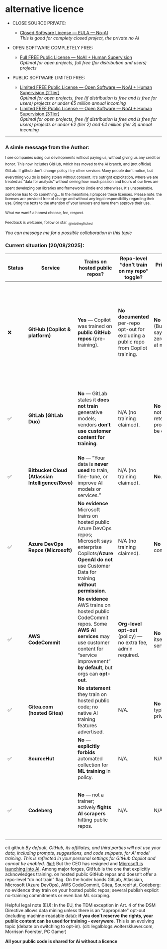 
# alternative licence


- CLOSE SOURCE PRIVATE:
  - [Closed Software License —  EULA — No-AI](https://github.com/intotheglitched/licence-vs-ai/blob/main/Closed%20Software%20License%20%E2%80%94%20%20EULA%20%E2%80%94%20No-AI.md)<br>_This is good for complety closed project, the private no Ai_

- OPEN SOFTWARE COMPLETELY FREE:
  - [Full FREE Public License — NoAI + Human Supervision](https://github.com/intotheglitched/licence-vs-ai/blob/main/Full%20FREE%20Public%20License%20%E2%80%94%20Open%20software%20%E2%80%94%20%20NoAI%20%2B%20Human%20Supervision.md)<br>_Optimal for open projects, full free (for distribution and users) projects_

- PUBLIC SOFTWARE LIMITED FREE:
  - [Limited FREE Public License — Open Software — NoAI + Human Supervision [2Tier]](https://github.com/intotheglitched/licence-vs-ai/blob/main/Limited%20FREE%20Public%20License%20%E2%80%94%20Open%20Software%20%E2%80%94%20NoAI%20+%20Human%20Supervision%20%5B2tier%5D.md)<br>_Optimal for open projects, free (if distribution is free and is free for users) projects or under €5 million annual incoming_
  - [Limited FREE Public License — Open Software — NoAI + Human Supervision [3Tier]](https://github.com/intotheglitched/licence-vs-ai/blob/main/Limited%20FREE%20Public%20License%20%E2%80%94%20Open%20Software%20%E2%80%94%20NoAI%20%2B%20Human%20Supervision%20%5B3Tier%5D.md)<br>_Optimal for open projects, free (if distribution is free and is free for users) projects or under €2 (tier 2) and €4 million (tier 3) annual incoming_


---


### A simle message from the Author:

<sub>I see companies using our developments without paying us, without giving us any credit or honor.</sub>
<sub>This now includes GitHub, which has moved to the AI branch, and (not official) GitLab.</sub>
<sub>If github don't change policy i try other services</sub>
<sub>Many people don't notice, but everything you do is being stolen without consent.</sub>
<sub>It's outright exploitation, where we are treated as “data for analysis” without seeing how much passion and hours of our lives are spent developing our libraries and frameworks (indie and otherwise).</sub>
<sub>It's unspeakable, someone has to do something... In the meantime, I propose these licenses.</sub>
<sub>Please note: the licenses are provided free of charge and without any legal responsibility regarding their use. Bring the texts to the attention of your lawyers and have them approve their use.</sub>
<br><br>
<sub>What we want? a honest choose, fee, respect.</sub>
</br><br>
<sub>Feedback is welcome, follow or star.
<sub>@intotheglitched</sub>

_You can message me for a possible collaboration in this topic_


### Current situation (20/08/2025):

| Status | Service                                           | Trains on hosted **public repos**?                                                                                                                                                          | Repo-level “don’t train on my repo” toggle?                                           | Private repos used for training?                                                             | Notes (controls / nuance)                                                                                                                                                      | Sources                                                                                                                                         |
| ------ | ------------------------------------------------- | ------------------------------------------------------------------------------------------------------------------------------------------------------------------------------------------- | ------------------------------------------------------------------------------------- | -------------------------------------------------------------------------------------------- | ------------------------------------------------------------------------------------------------------------------------------------------------------------------------------ | ----------------------------------------------------------------------------------------------------------------------------------------------- |
| ❌      | **GitHub (Copilot & platform)**                   | **Yes** — Copilot was trained on **public GitHub repos** (pre-training).                                                                                                                    | **No documented** per-repo opt-out for excluding a public repo from Copilot training. | **No** (Business/Enterprise say “no training”; zero data-retention at model host).           | Controls ≠ opt-out: “block suggestions matching public code”, **code referencing**, and **content exclusion** (limits what Copilot may read as context, not training corpora). | Copilot trained on public GitHub code; data commitment/zero-retention; block matches; content exclusion. ([Visual Studio][1], [GitHub Docs][2]) |
| ✅      | **GitLab (GitLab Duo)**                           | **No** — GitLab states it **does not train** generative models; vendors **don’t use customer content for training**.                                                                        | N/A (no training claimed).                                                            | **No** (inputs/outputs not used; zero-retention; Fireworks prompt-caching can be opted-out). | Page lists models (Anthropic, Fireworks, Vertex) and retention; explicit “Model input/output is **never** used to train models.”                                               | GitLab Duo data usage. ([docs.gitlab.com][3])                                                                                                   |
| ✅      | **Bitbucket Cloud (Atlassian Intelligence/Rovo)** | **No** — “Your data is **never used** to train, fine-tune, or improve AI models or services.”                                                                                               | N/A (no training claimed).                                                            | **No**.                                                                                      | Org admins can disable AI features.                                                                                                                                            | Atlassian support + trust page. ([Atlassian Support][4], [Atlassian][5])                                                                        |
| ✅      | **Azure DevOps Repos (Microsoft)**                | **No evidence** Microsoft trains on hosted public Azure DevOps repos; Microsoft says enterprise Copilots/**Azure OpenAI** **do not** use Customer Data for training **without permission**. | N/A (no training claimed).                                                            | **No** (per enterprise commitments).                                                         | Applies to Microsoft Copilots/Azure OpenAI used alongside DevOps.                                                                                                              | Microsoft Security Blog FAQ. ([TECHCOMMUNITY.MICROSOFT.COM][6])                                                                                 |
| ✅      | **AWS CodeCommit**                                | **No evidence** AWS trains on hosted public CodeCommit repos. Some **AWS AI services** may use customer content for “service improvement” **by default**, but orgs can **opt-out**.         | **Org-level opt-out** (policy) — no extra fee, admin required.                        | **No** for CodeCommit itself; check per-service AI settings.                                 | Use **AI services opt-out policy** in AWS Organizations.                                                                                                                       | AWS AI opt-out docs. ([Documentazione AWS][7])                                                                                                  |
| ✅      | **Gitea.com (hosted Gitea)**                      | **No statement** they train on hosted public code; no native AI training features advertised.                                                                                               | N/A.                                                                                  | **No statement**; typical hosting privacy.                                                   | Focused on hosting; see privacy policy.                                                                                                                                        | Gitea Privacy Policy. ([Gitea][8])                                                                                                              |
| ✅      | **SourceHut**                                     | **No** — **explicitly forbids** automated collection for **ML training** in policy.                                                                                                         | N/A.                                                                                  | N/A.                                                                                         | Enforced anti-scraping stance.                                                                                                                                                 | “You cannot have our users’ data.” ([sourcehut.org][9])                                                                                         |
| ✅      | **Codeberg**                                      | **No** — not a trainer; actively **fights AI scrapers** hitting public repos.                                                                                                               | N/A.                                                                                  | N/A.                                                                                         | Recent incidents show AI crawlers bypassing mitigations; Codeberg working on defenses.                                                                                         | The Register coverage; Codeberg social posts. ([theregister.com][10], [Mastodon hosted on alive.bar][11])                                       |

[1]: https://visualstudio.microsoft.com/github-copilot/?utm_source=chatgpt.com "Visual Studio With GitHub Copilot - AI Pair Programming"
[2]: https://docs.github.com/en/copilot/reference/ai-models/model-hosting?utm_source=chatgpt.com "Hosting of models for GitHub Copilot Chat"
[3]: https://docs.gitlab.com/user/gitlab_duo/data_usage/ "GitLab Duo data usage | GitLab Docs"
[4]: https://support.atlassian.com/rovo/kb/rovo-and-atlassian-intelligence-customer-data-is-not-used-for-ai-model/?utm_source=chatgpt.com "Your data is not used for AI model training - Atlassian Support"
[5]: https://www.atlassian.com/trust/atlassian-intelligence?utm_source=chatgpt.com "Atlassian Intelligence"
[6]: https://techcommunity.microsoft.com/blog/microsoft-security-blog/faq-protecting-the-data-of-our-commercial-and-public-sector-customers-in-the-ai-/4097231?utm_source=chatgpt.com "FAQ: Protecting the Data of our Commercial and Public ..."
[7]: https://docs.aws.amazon.com/organizations/latest/userguide/orgs_manage_policies_ai-opt-out.html?utm_source=chatgpt.com "AI services opt-out policies - AWS Organizations"
[8]: https://about.gitea.com/privacy-policy?utm_source=chatgpt.com "Privacy Policy"
[9]: https://sourcehut.org/blog/2025-04-15-you-cannot-have-our-users-data/?utm_source=chatgpt.com "You cannot have our user's data"
[10]: https://www.theregister.com/2025/08/15/codeberg_beset_by_ai_bots/?utm_source=chatgpt.com "Codeberg beset by AI bots that now bypass Anubis tarpit"
[11]: https://alive.bar/%40Codeberg%40social.anoxinon.de/115033783025479060?utm_source=chatgpt.com "\"We apologize for a period of e…\" - social.anoxinon.de"



cit github _By default, GitHub, its affiliates, and third parties will not use your data, including prompts, suggestions, and code snippets, for AI model training. This is reflected in your personal settings for GitHub Copilot and cannot be enabled. ([link](https://docs.github.com/en/copilot/how-tos/manage-your-account/manage-policies?utm_source=chatgpt.com#model-training-and-improvements)_ But the CEO has resigned and [Microsoft is launching into AI](https://www.cnbc.com/2025/08/11/microsofts-github-chief-is-leaving-competition-ramps-up-in-ai-coding.html#:~:text=Microsoft's%20GitHub%20chief%20is%20leaving%20as%20competition%20ramps%20up%20in%20AI%20coding%20market&text=Thomas%20Dohmke%2C%20who%20has%20been,part%20of%20Microsoft's%20CoreAI%20group.). Among major forges, GitHub is the one that explicitly acknowledges training. on hosted public GitHub repos and doesn’t offer a repo-level “do not train” flag. On the hoder hands GitLab, Atlassian, Microsoft (Azure DevOps), AWS CodeCommit, Gitea, SourceHut, Codeberg: no evidence they train on your hosted public repos; several publish explicit no-training commitments or even ban ML scraping. 

Helpful legal note (EU): In the EU, the TDM exception in Art. 4 of the DSM Directive allows data mining unless there is an "appropriate" opt-out (including machine-readable data): <b>if you don't reserve the rights, your public content can be used for training - everywere</b>. This is an evolving topic (debate on switching to opt-in). (cit: legalblogs.wolterskluwer.com, Morrison Foerster, PC Gamer)

<b>All your public code is shared for Ai without a licence</b>
